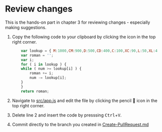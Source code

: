# Review changes

This is the hands-on part in chapter 3 for reviewing changes - especially making suggestions.

1. Copy the following code to your clipboard by clicking the icon in the top right corner.

    ```javascript
        var lookup = { M:1000,CM:900,D:500,CD:400,C:100,XC:90,L:50,XL:40,X:10,IX:9,V:5,IV:4,I:1 };
        var roman = '';
        var i;
        for ( i in lookup ) {
        while ( num >= lookup[i] ) {
            roman += i;
            num -= lookup[i];
        }
        }
        return roman;
    ```

2. Navigate to [src/app.js](src/app.js) and edit the file by clicking the pencil :pencil: icon in the top right corner.

3. Delete line 2 and insert the code by presssing <kbd>Ctrl</kbd>+<kbd>V</kbd>.

4. Commit directly to the branch you created in [Create-PullRequest.md](Create-PullRequest.md)

